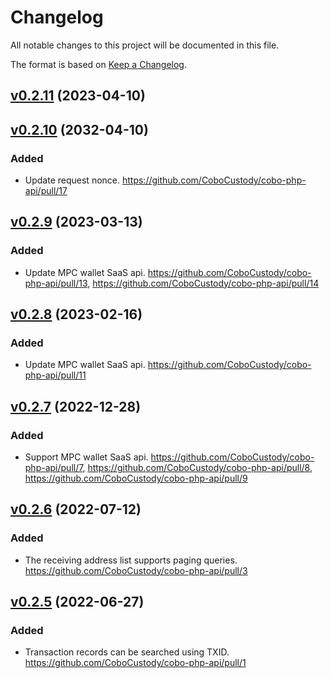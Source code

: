 # Changelog

All notable changes to this project will be documented in this file.

The format is based on [Keep a Changelog](https://keepachangelog.com/en/1.0.0/).

## [v0.2.11] (2023-04-10)
[v0.2.11]: https://github.com/CoboCustody/cobo-php-api/compare/v0.2.10...v0.2.11

## [v0.2.10] (2032-04-10)
[v0.2.10]: https://github.com/CoboCustody/cobo-php-api/compare/v0.2.9...v0.2.10

### Added
- Update request nonce. https://github.com/CoboCustody/cobo-php-api/pull/17

## [v0.2.9] (2023-03-13)
[v0.2.9]: https://github.com/CoboCustody/cobo-php-api/compare/v0.2.8...v0.2.9

### Added
- Update MPC wallet SaaS api. https://github.com/CoboCustody/cobo-php-api/pull/13, https://github.com/CoboCustody/cobo-php-api/pull/14

## [v0.2.8] (2023-02-16)
[v0.2.8]: https://github.com/CoboCustody/cobo-php-api/compare/v0.2.7...v0.2.8

### Added
- Update MPC wallet SaaS api. https://github.com/CoboCustody/cobo-php-api/pull/11


## [v0.2.7] (2022-12-28)
[v0.2.7]: https://github.com/CoboCustody/cobo-php-api/compare/v0.2.6...v0.2.7

### Added
- Support MPC wallet SaaS api. https://github.com/CoboCustody/cobo-php-api/pull/7, https://github.com/CoboCustody/cobo-php-api/pull/8, https://github.com/CoboCustody/cobo-php-api/pull/9


## [v0.2.6] (2022-07-12)
[v0.2.6]: https://github.com/CoboCustody/cobo-php-api/compare/v0.2.5...v0.2.6

### Added
- The receiving address list supports paging queries. https://github.com/CoboCustody/cobo-php-api/pull/3


## [v0.2.5] (2022-06-27)
[v0.2.5]: https://github.com/CoboCustody/cobo-php-api/compare/v0.2.4...v0.2.5

### Added 
- Transaction records can be searched using TXID. https://github.com/CoboCustody/cobo-php-api/pull/1


